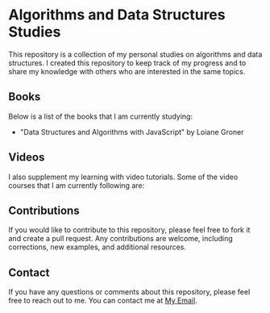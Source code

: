 # Algorithms and Data Structures Studies
This repository is a collection of my personal studies on algorithms and data structures. I created this repository to keep track of my progress and to share my knowledge with others who are interested in the same topics.

## Books
Below is a list of the books that I am currently studying:

- "Data Structures and Algorithms with JavaScript" by Loiane Groner

## Videos
I also supplement my learning with video tutorials. Some of the video courses that I am currently following are:


## Contributions
If you would like to contribute to this repository, please feel free to fork it and create a pull request. Any contributions are welcome, including corrections, new examples, and additional resources.

## Contact
If you have any questions or comments about this repository, please feel free to reach out to me. You can contact me at [My Email](mailto:francisco.eymard.oliveira@gmail.com).